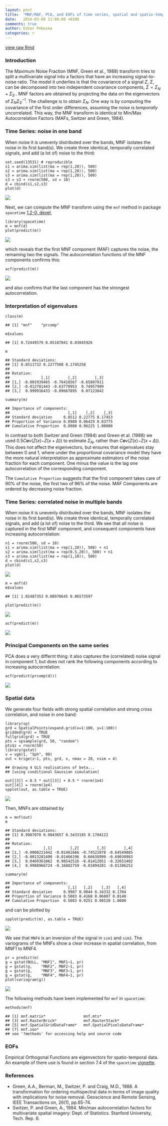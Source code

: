 ```yaml
---
layout: post
title:  "MNF/MAF, PCA, and EOFs of time series, spatial and spatio-temporal data"
date:   2016-03-08 11:00:00 +0100
comments: true
author: Edzer Pebesma
categories: r
---
```


[view raw
Rmd](https://raw.githubusercontent.com/edzer/r-spatial/gh-pages/_rmd/2016-03-09-MNF-PCA-EOF.Rmd)

### Introduction

The Maximum Noise Fraction (MNF, Green et al., 1988) transform tries to
split a multivariate signal into a factors that have an increasing
signal-to-noise ratio. The model it underlies is that the covariance of
a signal *Z*, *Σ*, can be decomposed into two independent covariance
components,
*Σ* = *Σ*<sub>*N*</sub> + *Σ*<sub>*S*</sub>
. MNF factors are obtained by projecting the data on the eigenvectors of
*Σ*<sub>*N*</sub>*Σ*<sub>*S*</sub><sup>−1</sup>. The challenge is to
obtain *Σ*<sub>*N*</sub>. One way is by computing the covariance of the
first order differences, assuming the noise is *temporally*
uncorrelated. This way, the MNF transform is identical to Min/Max
Autocorrelation Factors (MAFs, Switzer and Green, 1984).

### Time Series: noise in one band

When noise it is unevenly distributed over the bands, MNF isolates the
noise in its first band(s). We create three identical, temporally
correlated signals, and add (a lot of) noise to the third:

    set.seed(13531) # reproducible
    s1 = arima.sim(list(ma = rep(1,20)), 500)
    s2 = arima.sim(list(ma = rep(1,20)), 500)
    s3 = arima.sim(list(ma = rep(1,20)), 500)
    s3 = s3 + rnorm(500, sd = 10)
    d = cbind(s1,s2,s3)
    plot(d)

![](/images/mnf1-1.png)

Next, we can compute the MNF transform using the `mnf` method in package
`spacetime` [1.2-0, devel](https://github.com/edzer/spacetime/),

    library(spacetime)
    m = mnf(d)
    plot(predict(m))

![](/images/mnf2-1.png)

which reveals that the first MNF component (MAF) captures the noise, the
remaining two the signals. The autocorrelation functions of the MNF
components confirms this:

    acf(predict(m))

![](/images/mnf3-1.png)

and also confirms that the last component has the strongest
autocorrelation.

### Interpretation of eigenvalues

    class(m)

    ## [1] "mnf"    "prcomp"

    m$values

    ## [1] 0.72449579 0.05187041 0.03045926

    m

    ## Standard deviations:
    ## [1] 0.8511732 0.2277508 0.1745258
    ## 
    ## Rotation:
    ##              [,1]        [,2]        [,3]
    ## [1,] -0.001939465 -0.76418567 -0.65807011
    ## [2,] -0.012781443 -0.63770953  0.74957909
    ## [3,]  0.999916433 -0.09667895  0.07123842

    summary(m)

    ## Importance of components:
    ##                          [,1]    [,2]    [,3]
    ## Standard deviation     0.8512 0.22775 0.17453
    ## Proportion of Variance 0.8980 0.06429 0.03775
    ## Cumulative Proportion  0.8980 0.96225 1.00000

In contrast to both Switzer and Green (1984) and Green et al. (1988) we
used 0.5*C**o**v*(*Z*(*x*)−*Z*(*x* + *Δ*)) to estimate
*Σ*<sub>*N*</sub>, rather than *C**o**v*(*Z*(*x*)−*Z*(*x* + *Δ*)). This
does not affect the eigenvectors, but ensures that eigenvalues stay
between 0 and 1, where under the proportional covariance model they have
the more natural interpretation as approximate estimators of the noise
fraction for each component. One minus the value is the lag one
autocorrelation of the corresponding component.

The `Cumulative Proportion` suggests that the first component takes care
of 90% of the noise, the first two of 96% of the noise. MAF Components
are ordered by decreasing noise fraction.

### Time Series: correlated noise in multiple bands

When noise it is unevenly distributed over the bands, MNF isolates the
noise in its first band(s). We create three identical, temporally
correlated signals, and add (a lot of) noise to the third. We see that
all noise is captured in the first MNF component, and consequent
components have increasing autocorrelation:

    n1 = rnorm(500, sd = 10)
    s1 = arima.sim(list(ma = rep(1,20)), 500) + n1
    s2 = arima.sim(list(ma = rep(0.5,20)), 500) + n1
    s3 = arima.sim(list(ma = rep(1,10)), 500)
    d = cbind(s1,s2,s3)
    plot(d)

![](/images/mnf4-1.png)

    m = mnf(d)
    m$values

    ## [1] 1.02487353 0.08970645 0.06573597

    plot(predict(m))

![](/images/mnf4-2.png)

    acf(predict(m))

![](/images/mnf4-3.png)

### Principal Components on the same series

PCA does a very differnt thing: it also captures the (correlated) noise
signal in component 1, but does not rank the following components
according to increasing autocorrelation:

    acf(predict(prcomp(d)))

![](/images/mnf5-1.png)

### Spatial data

We generate four fields with strong spatial correlation and strong cross
correlation, and noise in one band:

    library(sp)
    grd = SpatialPoints(expand.grid(x=1:100, y=1:100))
    gridded(grd) = TRUE
    fullgrid(grd) = TRUE
    pts = spsample(grd, 50, "random")
    pts$z = rnorm(50)
    library(gstat)
    v = vgm(1, "Sph", 90)
    out = krige(z~1, pts, grd, v, nmax = 20, nsim = 4)

    ## drawing 4 GLS realisations of beta...
    ## [using conditional Gaussian simulation]

    out[[3]] = 0.5 * out[[3]] + 0.5 * rnorm(1e4)
    out[[4]] = rnorm(1e4)
    spplot(out, as.table = TRUE)

![](/images/mnf6-1.png)

Then, MNFs are obtained by

    m = mnf(out)
    m

    ## Standard deviations:
    ## [1] 0.9987070 0.9043657 0.3433185 0.1704122
    ## 
    ## Rotation:
    ##               [,1]        [,2]        [,3]        [,4]
    ## [1,] -0.0008221442 -0.01481666 -0.74522878 -0.64549885
    ## [2,] -0.0013281490 -0.01466196  0.66638999 -0.69030983
    ## [3,]  0.0469361062  0.98542516 -0.01412851 -0.32651402
    ## [4,]  0.9988966724 -0.16882759 -0.01894281 -0.01386252

    summary(m)

    ## Importance of components:
    ##                          [,1]   [,2]    [,3]   [,4]
    ## Standard deviation     0.9987 0.9044 0.34332 0.1704
    ## Proportion of Variance 0.5083 0.4168 0.06007 0.0148
    ## Cumulative Proportion  0.5083 0.9251 0.98520 1.0000

and can be plotted by

    spplot(predict(m), as.table = TRUE)

![](/images/mnf8-1.png)

We see that `MNF4` is an inversion of the signal in `sim1` and `sim2`.
The variograms of the MNFs show a clear increase in spatial correlation,
from MNF1 to MNF4.

    pr = predict(m)
    g = gstat(NULL, "MNF1", MNF1~1, pr)
    g = gstat(g,    "MNF2", MNF2~1, pr)
    g = gstat(g,    "MNF3", MNF3~1, pr)
    g = gstat(g,    "MNF4", MNF4~1, pr)
    plot(variogram(g))

![](/images/mnf9-1.png)

The following methods have been implemented for `mnf` in `spacetime`:

    methods(mnf)

    ## [1] mnf.matrix*                 mnf.mts*                   
    ## [3] mnf.RasterBrick*            mnf.RasterStack*           
    ## [5] mnf.SpatialGridDataFrame*   mnf.SpatialPixelsDataFrame*
    ## [7] mnf.zoo*                   
    ## see '?methods' for accessing help and source code

### EOFs

Empirical Orthogonal Functions are eigenvectors for spatio-temporal
data. An example of there use is found in section 7.4 of the `spacetime`
[vignette](https://cran.r-project.org/web/packages/spacetime/vignettes/jss816.pdf).

### References

-   Green, A.A., Berman, M., Switzer, P. and Craig, M.D., 1988. A
    transformation for ordering multispectral data in terms of image
    quality with implications for noise removal. Geoscience and Remote
    Sensing, IEEE Transactions on, 26(1), pp.65-74.
-   Switzer, P. and Green, A., 1984. Min/max autocorrelation factors for
    multivariate spatial imagery: Dept. of Statistics. Stanford
    University, Tech. Rep. 6.
